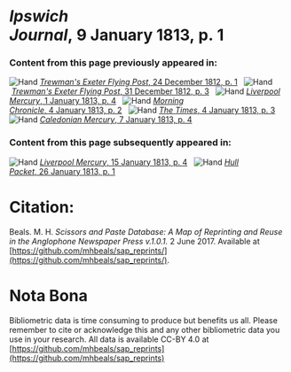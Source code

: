 # *Ipswich Journal*, 9 January 1813, p. 1  
  
### Content from this page previously appeared in:  
![Hand](http://scissorsandpaste.net/wp-content/uploads/2017/06/smallhandpointer.png) [*Trewman's Exeter Flying Post*, 24 December 1812, p. 1](https://mhbeals.github.io/sap_html/Trewman's-Exeter-Flying-Post/Trewman's-Exeter-Flying-Post-24-December-1812-p-1)  
![Hand](http://scissorsandpaste.net/wp-content/uploads/2017/06/smallhandpointer.png) [*Trewman's Exeter Flying Post*, 31 December 1812, p. 3](https://mhbeals.github.io/sap_html/Trewman's-Exeter-Flying-Post/Trewman's-Exeter-Flying-Post-31-December-1812-p-3)  
![Hand](http://scissorsandpaste.net/wp-content/uploads/2017/06/smallhandpointer.png) [*Liverpool Mercury*, 1 January 1813, p. 4](https://mhbeals.github.io/sap_html/Liverpool-Mercury/Liverpool-Mercury-1-January-1813-p-4)  
![Hand](http://scissorsandpaste.net/wp-content/uploads/2017/06/smallhandpointer.png) [*Morning Chronicle*, 4 January 1813, p. 2](https://mhbeals.github.io/sap_html/Morning-Chronicle/Morning-Chronicle-4-January-1813-p-2)  
![Hand](http://scissorsandpaste.net/wp-content/uploads/2017/06/smallhandpointer.png) [*The Times*, 4 January 1813, p. 3](https://mhbeals.github.io/sap_html/The-Times/The-Times-4-January-1813-p-3)  
![Hand](http://scissorsandpaste.net/wp-content/uploads/2017/06/smallhandpointer.png) [*Caledonian Mercury*, 7 January 1813, p. 4](https://mhbeals.github.io/sap_html/Caledonian-Mercury/Caledonian-Mercury-7-January-1813-p-4)  
  
### Content from this page subsequently appeared in:  
![Hand](http://scissorsandpaste.net/wp-content/uploads/2017/06/smallhandpointer.png) [*Liverpool Mercury*, 15 January 1813, p. 4](https://mhbeals.github.io/sap_html/Liverpool-Mercury/Liverpool-Mercury-15-January-1813-p-4)  
![Hand](http://scissorsandpaste.net/wp-content/uploads/2017/06/smallhandpointer.png) [*Hull Packet*, 26 January 1813, p. 1](https://mhbeals.github.io/sap_html/Hull-Packet/Hull-Packet-26-January-1813-p-1)  


# Citation: 

Beals. M. H. *Scissors and Paste Database: A Map of Reprinting and Reuse in the Anglophone Newspaper Press v.1.0.1.* 2 June 2017. Available at [https://github.com/mhbeals/sap_reprints/](https://github.com/mhbeals/sap_reprints/). 

# Nota Bona

Bibliometric data is time consuming to produce but benefits us all. Please remember to cite or acknowledge this and any other bibliometric data you use in your research. All data is available CC-BY 4.0 at [https://github.com/mhbeals/sap_reprints](https://github.com/mhbeals/sap_reprints)